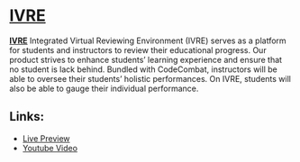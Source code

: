 # [IVRE](https://dashboard-10955.firebaseapp.com/)

**[IVRE](https://dashboard-10955.firebaseapp.com/)** Integrated Virtual Reviewing Environment (IVRE) serves as a platform for students and instructors to review their educational progress. Our product strives to enhance students’ learning experience and ensure that no student is lack behind. Bundled with CodeCombat, instructors will be able to oversee their students’ holistic performances. On IVRE, students will also be able to gauge their individual performance.


## Links:

+ [Live Preview](https://dashboard-10955.firebaseapp.com/)
+ [Youtube Video]()


